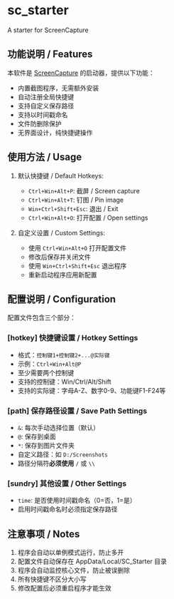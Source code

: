 # sc_starter

A starter for ScreenCapture

## 功能说明 / Features

本软件是 [ScreenCapture](https://github.com/xland/ScreenCapture) 的启动器，提供以下功能：

- 内置截图程序，无需额外安装
- 自动注册全局快捷键
- 支持自定义保存路径
- 支持以时间戳命名
- 文件防删除保护
- 无界面设计，纯快捷键操作

## 使用方法 / Usage

1. 默认快捷键 / Default Hotkeys:
   - `Ctrl+Win+Alt+P`: 截屏 / Screen capture
   - `Ctrl+Win+Alt+T`: 钉图 / Pin image
   - `Win+Ctrl+Shift+Esc`: 退出 / Exit
   - `Ctrl+Win+Alt+O`: 打开配置 / Open settings

2. 自定义设置 / Custom Settings:
   - 使用 `Ctrl+Win+Alt+O` 打开配置文件
   - 修改后保存并关闭文件
   - 使用 `Win+Ctrl+Shift+Esc` 退出程序
   - 重新启动程序应用新配置

## 配置说明 / Configuration

配置文件包含三个部分：

### [hotkey] 快捷键设置 / Hotkey Settings

- 格式：`控制键1+控制键2+...@实际键`
- 示例：`Ctrl+Win+Alt@P`
- 至少需要两个控制键
- 支持的控制键：Win/Ctrl/Alt/Shift
- 支持的实际键：字母A-Z、数字0-9、功能键F1-F24等

### [path] 保存路径设置 / Save Path Settings

- `&`: 每次手动选择位置（默认）
- `@`: 保存到桌面
- `*`: 保存到图片文件夹
- 自定义路径：如 `D:/Screenshots`
- 路径分隔符**必须使用** `/` 或 `\\`

### [sundry] 其他设置 / Other Settings

- `time`: 是否使用时间戳命名（0=否，1=是）
- 启用时间戳命名时必须指定保存路径

## 注意事项 / Notes

1. 程序会自动以单例模式运行，防止多开
2. 配置文件自动保存在 AppData/Local/SC_Starter 目录
3. 程序会自动监控核心文件，防止被误删除
4. 所有快捷键不区分大小写
5. 修改配置后必须重启程序才能生效
